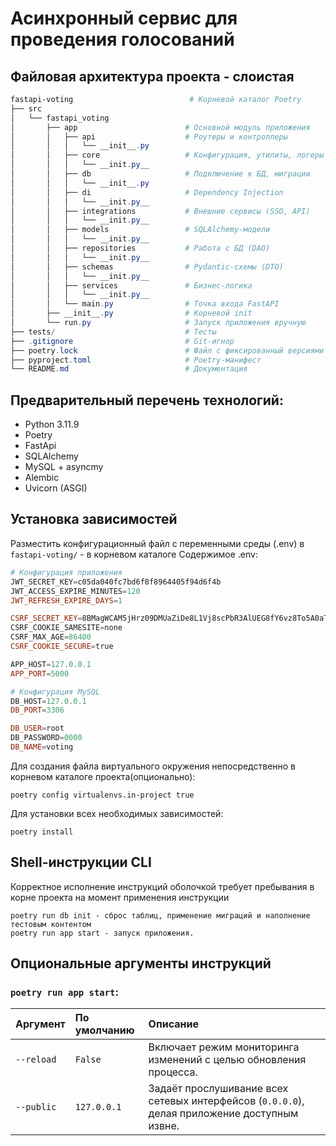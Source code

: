 # Асинхронный сервис для проведения голосований
## Файловая архитектура проекта - слоистая
```powershell
fastapi-voting                          # Корневой каталог Poetry
├── src
│   └── fastapi_voting                 
│       ├── app                        # Основной модуль приложения
│       │   ├── api                    # Роутеры и контроллеры
│       │   │   └── __init__.py
│       │   ├── core                   # Конфигурация, утилиты, логеры
│       │   │   └── __init.py__        
│       │   ├── db                     # Подключение к БД, миграции
│       │   │   └── __init__.py
│       │   ├── di                     # Dependency Injection
│       │   │   └── __init.py__
│       │   ├── integrations           # Внешние сервисы (SSO, API)
│       │   │   └── __init.py__
│       │   ├── models                 # SQLAlchemy-модели
│       │   │   └── __init.py__
│       │   ├── repositories           # Работа с БД (DAO)
│       │   │   └── __init.py__
│       │   ├── schemas                # Pydantic-схемы (DTO)
│       │   │   └── __init.py__
│       │   ├── services               # Бизнес-логика
│       │   │   └── __init.py__
│       │   └── main.py                # Точка входа FastAPI
│       ├── __init__.py                # Корневой init
│       └── run.py                     # Запуск приложения вручную
├── tests/                             # Тесты
├── .gitignore                         # Git-игнор
├── poetry.lock                        # Файл с фиксированный версиями зависимостей (генерирует Poetry)
├── pyproject.toml                     # Poetry-манифест
└── README.md                          # Документация
```

## Предварительный перечень технологий:
- Python 3.11.9
- Poetry
- FastApi
- SQLAlchemy
- MySQL + asyncmy
- Alembic
- Uvicorn (ASGI)

## Установка зависимостей
Разместить конфигурационный файл с переменными среды (.env) в ``fastapi-voting/`` - в корневом каталоге
Содержимое .env:
```powershell
# Конфигурация приложения
JWT_SECRET_KEY=c05da040fc7bd6f8f8964405f94d6f4b
JWT_ACCESS_EXPIRE_MINUTES=120
JWT_REFRESH_EXPIRE_DAYS=1

CSRF_SECRET_KEY=8BMagWCAM5jHrz09DMUaZiDe8L1Vj8scPbR3AlUEG8fY6vz8To5A0aT9K0zSSuCU
CSRF_COOKIE_SAMESITE=none
CSRF_MAX_AGE=86400
CSRF_COOKIE_SECURE=true

APP_HOST=127.0.0.1
APP_PORT=5000

# Конфигурация MySQL
DB_HOST=127.0.0.1
DB_PORT=3306

DB_USER=root
DB_PASSWORD=0000
DB_NAME=voting

```

Для создания файла виртуального окружения непосредственно в корневом каталоге проекта(опционально):
```commandline
poetry config virtualenvs.in-project true
```
Для установки всех необходимых зависимостей:
```commandline
poetry install
```

## Shell-инструкции CLI
Корректное исполнение инструкций оболочкой требует пребывания в корне проекта на момент применения инструкции
```commandline
poetry run db init - сброс таблиц, применение миграций и наполнение тестовым контентом
poetry run app start - запуск приложения.
```
## Опциональные аргументы инструкций
### `poetry run app start`:
| Аргумент   | По умолчанию | Описание                                                                                     |
|:-----------|:-------------|:---------------------------------------------------------------------------------------------|
| `--reload` | `False`      | Включает режим мониторинга изменений с целью обновления процесса.                            |
| `--public` | `127.0.0.1`  | Задаёт прослушивание всех сетевых интерфейсов (`0.0.0.0`), делая приложение доступным извне. |
